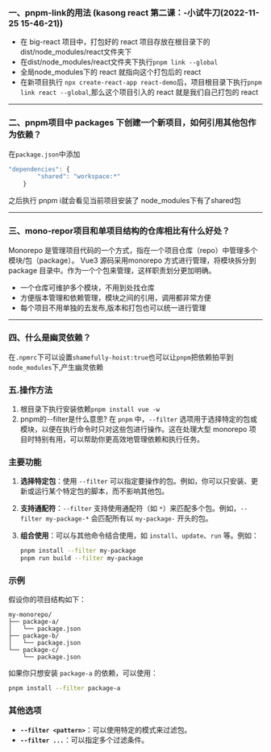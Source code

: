 ### 一、pnpm-link的用法 (kasong react 第二课：-小试牛刀(2022-11-25 15-46-21))

- 在 big-react 项目中，打包好的 react 项目存放在根目录下的 dist/node_modules/react文件夹下
- 在dist/node_modules/react文件夹下执行`pnpm link --global`
- 全局node_modules下的 react 就指向这个打包后的 react
- 在新项目执行 `npx create-react-app react-demo`后，项目根目录下执行`pnpm link react --global`,那么这个项目引入的 react 就是我们自己打包的 react

---

### 二、pnpm项目中 packages 下创建一个新项目，如何引用其他包作为依赖？
在`package.json`中添加
```js
"dependencies": {
		"shared": "workspace:*"
    }
```
之后执行 pnpm i就会看见当前项目安装了 node_modules下有了shared包

---

### 三、mono-repor项目和单项目结构的仓库相比有什么好处？
Monorepo 是管理项目代码的一个方式，指在一个项目仓库（repo）中管理多个模块/包（package）。
Vue3 源码采用monorepo 方式进行管理，将模块拆分到 package 目录中。作为一个个包来管理，这样职责划分更加明确。
- 一个仓库可维护多个模块，不用到处找仓库
- 方便版本管理和依赖管理，模块之间的引用，调用都非常方便
- 每个项目不用单独的去发布,版本和打包也可以统一进行管理

---

### 四、什么是幽灵依赖？
在`.npmrc`下可以设置`shamefully-hoist:true`也可以让`pnpm`把依赖拍平到`node_modules`下,产生幽灵依赖

### 五.操作方法
1. 根目录下执行安装依赖`pnpm install vue -w`
2. pnpm的--filter是什么意思?
在 `pnpm` 中，`--filter` 选项用于选择特定的包或模块，以便在执行命令时只对这些包进行操作。这在处理大型 monorepo 项目时特别有用，可以帮助你更高效地管理依赖和执行任务。

### 主要功能

1. **选择特定包**：使用 `--filter` 可以指定要操作的包。例如，你可以只安装、更新或运行某个特定包的脚本，而不影响其他包。

2. **支持通配符**：`--filter` 支持使用通配符（如 `*`）来匹配多个包。例如，`--filter my-package-*` 会匹配所有以 `my-package-` 开头的包。

3. **组合使用**：可以与其他命令结合使用，如 `install`、`update`、`run` 等。例如：
   ```bash
   pnpm install --filter my-package
   pnpm run build --filter my-package
   ```

### 示例

假设你的项目结构如下：

```
my-monorepo/
├── package-a/
│   └── package.json
├── package-b/
│   └── package.json
└── package-c/
    └── package.json
```

如果你只想安装 `package-a` 的依赖，可以使用：

```bash
pnpm install --filter package-a
```

### 其他选项

- **`--filter <pattern>`**：可以使用特定的模式来过滤包。
- **`--filter ...`**：可以指定多个过滤条件。
